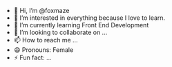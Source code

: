 - 👋 Hi, I’m @foxmaze
- 👀 I’m interested in everything because I love to learn.
- 🌱 I’m currently learning Front End Development
- 💞️ I’m looking to collaborate on ...
- 📫 How to reach me ...
- 😄 Pronouns: Female
- ⚡ Fun fact: ...

<!---
foxmaze/foxmaze is a ✨ special ✨ repository because its `README.md` (this file) appears on your GitHub profile.
You can click the Preview link to take a look at your changes.
--->
